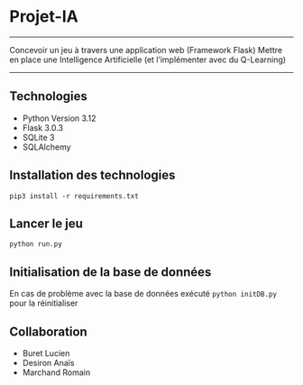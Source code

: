 # Projet-IA
***
Concevoir un jeu à travers une application web (Framework Flask)
Mettre en place une Intelligence Artificielle (et l’implémenter avec du Q-Learning)
***
## Technologies
- Python Version 3.12
- Flask 3.0.3
- SQLite 3
- SQLAlchemy
## Installation des technologies
```pip3 install -r requirements.txt```

## Lancer le jeu
```python run.py```

## Initialisation de la base de données
En cas de problème avec la base de données exécuté ```python initDB.py``` pour la réinitialiser

## Collaboration
- Buret Lucien
- Desiron Anaïs
- Marchand Romain
